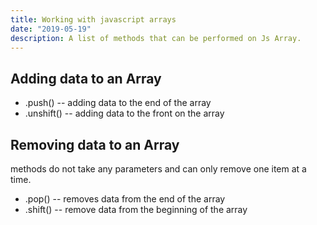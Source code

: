 ```yaml
---
title: Working with javascript arrays
date: "2019-05-19"
description: A list of methods that can be performed on Js Array.
---
```


## Adding data to an Array

- .push() -- adding data to the end of the array
- .unshift() -- adding data to the front on the array

## Removing data to an Array

methods do not take any parameters and can only remove one item at a time.

- .pop() -- removes data from the end of the array
- .shift() -- remove data from the beginning of the array
